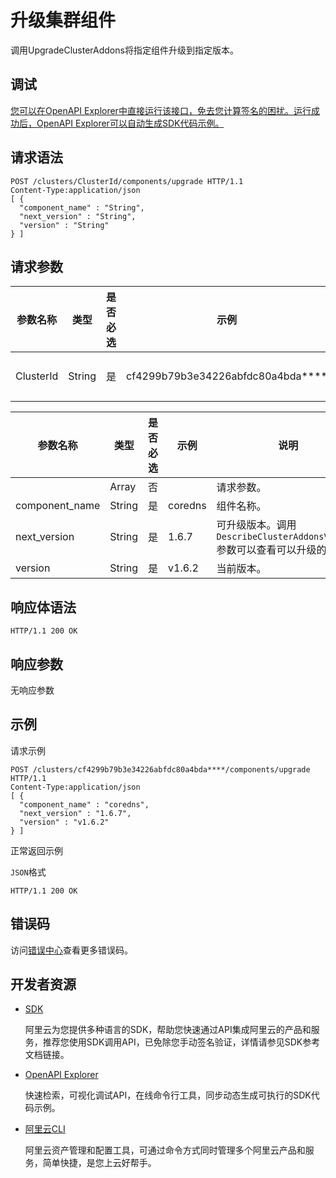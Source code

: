# 升级集群组件

调用UpgradeClusterAddons将指定组件升级到指定版本。

## 调试

[您可以在OpenAPI Explorer中直接运行该接口，免去您计算签名的困扰。运行成功后，OpenAPI Explorer可以自动生成SDK代码示例。](https://api.aliyun.com/#product=CS&api=UpgradeClusterAddons&type=ROA&version=2015-12-15)

## 请求语法

```
POST /clusters/ClusterId/components/upgrade HTTP/1.1 
Content-Type:application/json
[ {
  "component_name" : "String",
  "next_version" : "String",
  "version" : "String"
} ]
```

## 请求参数

|参数名称|类型|是否必选|示例|说明|
|----|--|----|--|--|
|ClusterId|String|是|cf4299b79b3e34226abfdc80a4bda\*\*\*\*|集群ID。 |

|参数名称|类型|是否必选|示例|说明|
|----|--|----|--|--|
| |Array|否| |请求参数。 |
|component\_name|String|是|coredns|组件名称。 |
|next\_version|String|是|1.6.7|可升级版本。调用`DescribeClusterAddonsVersion`参数可以查看可以升级的版本。 |
|version|String|是|v1.6.2|当前版本。 |

## 响应体语法

```
HTTP/1.1 200 OK
```

## 响应参数

无响应参数

## 示例

请求示例

```
POST /clusters/cf4299b79b3e34226abfdc80a4bda****/components/upgrade HTTP/1.1 
Content-Type:application/json
[ {
  "component_name" : "coredns",
  "next_version" : "1.6.7",
  "version" : "v1.6.2"
} ]
```

正常返回示例

`JSON`格式

```
HTTP/1.1 200 OK
```

## 错误码

访问[错误中心](https://error-center.aliyun.com/status/product/CS)查看更多错误码。

## 开发者资源

-   [SDK](https://next.api.aliyun.com/api-tools/sdk/CS?version=2015-12-15&)

    阿里云为您提供多种语言的SDK，帮助您快速通过API集成阿里云的产品和服务，推荐您使用SDK调用API，已免除您手动签名验证，详情请参见SDK参考文档链接。

-   [OpenAPI Explorer](https://next.api.aliyun.com/api/CS/2015-12-15/UpgradeClusterAddons)

    快速检索，可视化调试API，在线命令行工具，同步动态生成可执行的SDK代码示例。

-   [阿里云CLI](https://github.com/aliyun/aliyun-cli)

    阿里云资产管理和配置工具，可通过命令方式同时管理多个阿里云产品和服务，简单快捷，是您上云好帮手。


